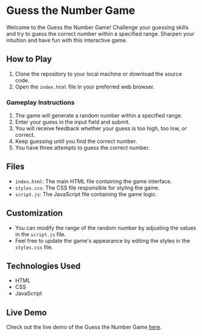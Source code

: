 # Guess the Number Game

Welcome to the Guess the Number Game! Challenge your guessing skills and try to guess the correct number within a specified range. Sharpen your intuition and have fun with this interactive game.

## How to Play

1. Clone the repository to your local machine or download the source code.
2. Open the `index.html` file in your preferred web browser.

### Gameplay Instructions

1. The game will generate a random number within a specified range.
2. Enter your guess in the input field and submit.
3. You will receive feedback whether your guess is too high, too low, or correct.
4. Keep guessing until you find the correct number.
5. You have three attempts to guess the correct number.

## Files

- `index.html`: The main HTML file containing the game interface.
- `styles.css`: The CSS file responsible for styling the game.
- `script.js`: The JavaScript file containing the game logic.

## Customization

- You can modify the range of the random number by adjusting the values in the `script.js` file.
- Feel free to update the game's appearance by editing the styles in the `styles.css` file.

## Technologies Used

- HTML
- CSS
- JavaScript

## Live Demo

Check out the live demo of the Guess the Number Game [here](https://tylercodes-11.github.io/guessthenumber).
